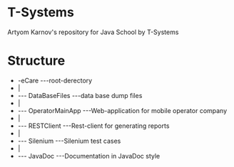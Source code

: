 # T-Systems
Artyom Karnov's repository for Java School by T-Systems
# Structure

* -eCare                 ---root-derectory
*   |
*    --- DataBaseFiles    ---data base dump files
*   |
*    --- OperatorMainApp  ---Web-application for mobile operator company
*   |
*    --- RESTClient       ---Rest-client for generating reports
*   |
*    --- Silenium       ---Silenium test cases
*   |
*    --- JavaDoc       ---Documentation in JavaDoc style


